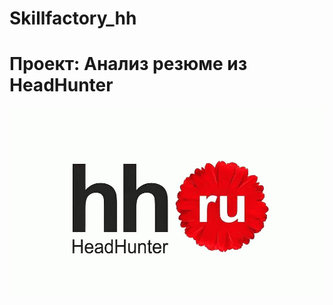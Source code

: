 # Skillfactory_hh
# Проект: Анализ резюме из HeadHunter

![hh image](https://github.com/kuchsk/Skillfactory_hh/blob/main/hh%20label2.jpg)
